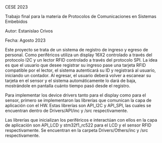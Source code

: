 CESE 2023

Trabajo final para la materia de Protocolos de Comunicaciones en Sistemas Embebidos

Autor: Estanislao Crivos

Fecha: Agosto 2023

Este proyecto se trata de un sistema de registro de ingreso y egreso de personal. Como periféricos utiliza un display 16X2 controlado a través del protocolo I2C y un lector RFID controlado a través del protocolo SPI. La idea es que el usuario que desee registrar su ingreso pase una tarjeta RFID compatible por el lector, el sistema autenticará su ID y registrará al usuario, iniciando un contador. Al egresar, el usuario deberá volver a escanear su tarjeta en el sensor y el sistema automáticamente lo dará de baja, mostrándole en pantalla cuánto tiempo pasó desde el registro.

Para implementar los device drivers tanto para el display como para el sensor, primero se implementaron las librerías que comunican la capa de aplicación con el HW. Estas librerías son API_I2C y API_SPI, las cuales se encuentran dentro de Drivers/API/inc y /src respectivamente.

Las librerías que inicializan los periféricos e interactúan con ellos en la capa de aplicación son API_LCD y stm32f1_rc522 para el LCD y el sensor RFID respectivamente. Se encuentran en la carpeta  Drivers/Others/inc y /src respectivamente.